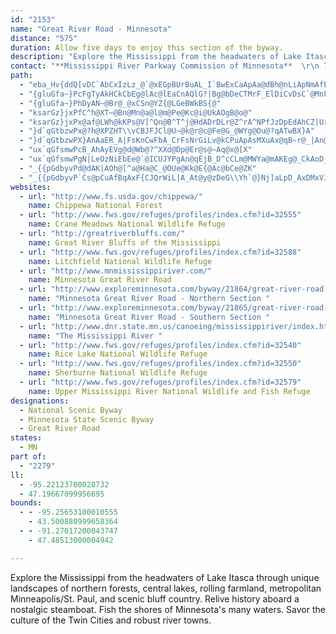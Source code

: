 ```yaml
---
id: "2153"
name: "Great River Road - Minnesota"
distance: "575"
duration: Allow five days to enjoy this section of the byway.
description: "Explore the Mississippi from the headwaters of Lake Itasca through unique landscapes of northern forests, central lakes, rolling farmland, metropolitan Minneapolis/St. Paul, and scenic bluff country. Relive history aboard a nostalgic steamboat. Fish the shores of Minnesota's many waters. Savor the culture of the Twin Cities and robust river towns."
contact: "**Mississippi River Parkway Commission of Minnesota**  \r\n 763-212-8556\r\n\r\n"
path:
  - "eba_Hv{ddQ[vDC`AbCxIzLz_@`@xEGpBUrBuAL_I`BwExCaApAa@dBh@nLiApNmAfEqB|EoBlC_@nAJrDr@vBtBzDn@rBRrGn@vB|DhJj@hIp@dDIrHNhEc@`Fy@n@{AL{Gc@cE{A}CGqBhAqENgDzAgEm@}ESsDZmBr@cDb@wAfAkA~Ao@RqHGsC}@qHyDeIa@oHLkIjA{MEqVyAsCoBcACuEjCgCXmBz@_B?y@g@iBmCyCYwB@oBrAiAdB_s@Vg@@IYEWE[CW?[?sNeAgpF_@kAy@q@iEgAgDkBgGmA_AaAYqBGmB{FrAcB~@iElDk@RQ@GEICoHFqBGSBQDoFB_\\?qrAs@gl@M_FZkB^{SrGkGv@cFLcCGgD_@mKgC_DeA_IwB{Cm@uCQ_NGyw@PsAT_A\\gAt@y@|@oAtBoA~DOpAcBrR{@fI}@|EYfAgAlBkAzAiBjAoAV}@FwaBLiCb@iB~@gDfCsDzBeDpCyANi@LmL\\waA^Ts`BEec@@av@E}DOcCi@iFeA_HsAmFsBaGcB_D}U}\\}N_Su@sAq@yB_@_B_@kCIcDi@}a@?eDNsCT{Bl@kCfHcQnAoFR_EXslCOceCp@q|AOaG{@yDi@eBqCiEuAeAsAm@qCk@oImAcDy@sAq@mAsAkAyBsAsDs@sEImAEkDt@geDBur@CsBYkDe@_C_@sAy@gBw@sA{@eAoAeA}CgAkFMwo@RiAWsA_@uAo@}@}@oAeBs@oAe@eAs@uC_@kCMgBAkAEw~@Ocp@^ykADmp@k]Jo{@K_cBb@mmAt@maCR_Bg@}AmAs@y@y@gBo@kCqGmn@OaD?sC^k`@E_Cu@cFs@wBgAgC{A_BwAgAqAq@_Dm@gDkAw@{@o@y@mAkCe@{BSsBAgEZelBEwAY{By@gCoA_C}@y@kAy@gAW_Z[gBc@y@_@s@m@y@kAy@}AcLe^m@wA_A_BmAsAyCgCyF{D}AwAcAwAo@{Ai@mBg@mCKeBFsd@C}NIyBYeBe@aB}AyCq^w_@sA_AwAg@}@SkBK}d@Ie@_@Ua@i@{ANqK\\}o@Ci{@Nkt@CeGKuDe@yH]sCu@mD}A{FaLu\\oDiL[_BK{B?aCf@oRBsMAcv@jLAxAOlBm@lEgDN?|GgGjEgCj@q@h@eAvLm\\dHsThAcEhByEn@kAlBaBcC{GKkATq~Bml@^yUFuAm@eS{OqIaFoa@cPN{UXacAIcdCS{PuAov@sA_bABq[DiTHiuAx@_mBZyiAHmCr@qO`B{`Cbc@?fAWbHmDhCUzKP|Ae@xD_@bEEdGRjDfAzEjCbBd@fGFlbAWF{HOwz@mAmd@BgFX{Cf@eD\\wAr@gBhAaCbCkDrCmBdL}EzM_HlF_BrDSrFIjC]n@_@~AwBh@aArB}EhBuD~BsBpAg@`AQ~[jAnC@hAKrBaAhByB|AaETmANkCByaAFwEZqFbE{\\j@yBh@sAn@aA|AyAm@wA}EoDq@q@{C{D{@kB_BoE{IoWwBsFe@y@mAaB_CeBsBs@uAMaF^gGr@cASoAq@[YwAuC]iCaAes@w@eC{@_CyAeBcI}FmMmKiAwAy@{B_@kDiAs{AIct@i@sEe@qAgBeCqAaAqAQ_BEwVHsCi@g@U}QoPiOsMeAyAq@mAWy@mDoOo@_BaAeA{AaA}@SsCIo|BTC{z@K{G_DiZ]gFCyAHmCNkBb@gDbCcOx@{GRyDFkFE_|ADwWh@yGh@uC`HqWlB_ItA_KlAcMZuHh@av@_@{HoAaHo@aC}@cC}GwKmAaCa@oAw@cCYwB[mFs@qx@RmaAn@cz@fj@Lvh@k@pv@BpE]N[~CiBjBgBzHcLt@}@bB{AnCeBvKaF`E}AvVwKXCZU`DyAnDY|CFxD~Ax@j@r@j@jKpLtO|QbBdBrDlCvDlBvBr@`B\\jERfS\\fe@h@`yAb@r`@DNuTG_EgAeQs@kG{@{EcAyD_BgEkIgRmCqKsGkZyOmi@u@wE_@aG@aCfAuN^aCt@mM?gLu@}KwDea@cBeKe@}D_AiYJyElDmk@BmFWiC[yAo@iB}CuFo@eCYiE`@uMFqC?iCIqCYuDi@iDqI_\\k@_Au@sBgAgA{FgEuAgBi@cAcAaEYaBKyCBkBd@kNBiBG{C[gCsGcY}@gFIeB?kCz@_VvBsd@bF}~@tFcz@R}@ZoA`B{D~AeDnBmF^{BtEek@b@{Bh@kBb@eAfBsC~BiBbCy@~CO|EDxCYjCy@|FmCdAy@|D_BzK{F`I_FpXcR|VyZtNoTjY{q@vM}Ul@{@pA_G|BcO`BsIpEsPxE_TzAgE|ByE~@yBl@aCZsBNeBbAmHh@sBt@kBr@gAr@aAtBeB`JmDlBmAdQwVbUsJ~^gQnBoBvV}d@lIkNdJkMhCaD|AuAbUsPhFeDbAM|BP~Cl@lBw\\jOitCbAaTvL}yBlAcZdNo}DfAkX{VmGsBkAyD{C}@aAaBeAoYyKcD_BiAaA}BmDy@sC}BeLiIy[kLsZsEqJqAuDmF{SuAaDsCuDoJaKoB_D{M}^y@oCsByJ{@{Em@{FwEyj@u@yF}AgE_B_DuNuNcBcCsCqGcDmJm@oAiAyAkEmEwB}AgCuAkAKgA?sBj@wGxEoCf@oBJyAIgXaIiBYqB?yE~AoQjHaCXyA@oBg@_BcAgA_AoA}AyAqDcEeSy@kF{Dq_@UaFOmH_@mCo@yC_@s@kDsI_BiFoCgTiAsFgB{EqNqUiAeDo@mCm@sDuB}IwIoVcPuYyOs[iCyGmAgEoC{HwN}W_LqRwBqCiWoWkGoIs@gB}@_Bg@sAgFgK{L}TuCoG]eAc@_DcG}y@aCwWuCcTaG_^cCuTq@iJCiBXoFx@_GZ}DBqCOsBOkAcA}EvIkHbFyDFGxEkDjOcMl|@iv@nIiHxC}B^j@XRr@L|WDdEMtDe@xBk@rFuBdB}@zCoBlg@wb@~CaCfDqBjAc@`B]fFYtCZ`_@pH`EExBShDy@zBcA|EuDv^yd@`DkDnA{@lAs@fDqAfNaEnBe@pKgDpCaB~C}Blb@m]xF_E|BsAxHqDbP{GpE{Bta@sQfDoBlDsCzBmCfBmCnGyM`Usg@hDuF|AkBxCaBfEmAbQaGbEqBxB{AjImHf^w\\jd@yg@tCyA~Aa@|B?jGr@`G}`BFmLOoFSeCiB}L_ByF{[wdAfEaD~@g@dAc@xB[pD?dwA`Drw@F`a@An\\Dp}@~AryAk@nyADrBc_A^}XIwOX}cA[}fCI{zEryA?|m@PtwArJvPLr\\FKkm@?sXh@cfAn@gt@x@k_@XgDd@yBx@kC|@gBbHiJhAcCh@aBb@mBTsBRoGJgTn@gq@ap@_a@oBgAkG_B{BSuJSaz@k@B_`@f@uzDZwDz@wEh@kBxA{CjIgNhAsCn@wC^uCVmGByg@GgC]mC[kAWaBa@sAcA_CkKaRu@aBm@gCq@kFOaEu@sfAGkCS_CqAwGaAgCqJgOiAgCoAsFe@kFCaE^yeAE_XbBo|ADeGTyCr@iFbAqFd@uENaCIsFUyC_AoHgJ_l@q@uCiBkFqFuMwCgI_DcKyJge@m@}B{C}O}@yDy@_CcB{CmAaBsAqAWMsBeBqAsAiA{@kAgAiA{@YY{GyFeBmBuAmCw@sC]sDPuIZ_DbAoCpIuP~AeEvFuThAmFTgCn\\MnDKvC_@|C_BbBgCtBaF~@gEXe@v@{BtA_CfCeBjMaHbHkE|AoDd@eG?ct@^gCf@kBp@uAxAwAlCm@nCE`FDUmDOuSOyf@SeTOid@OcvAJoULsy@DsG}IGcKFoEM_RKEWM_@Oa@AAtSgq@hNkf@jO{g@tByDrHgJh^gf@|AkAfDsAf[{JnN{EdP{GfKwE~OaGdKgCfHqDtCoC~I_Kd_@{b@~N{M~OaNbFeCrEsA`E_BbCaB`B_Bho@}t@|z@ybA|B_Ev}@yqB|BwG|Io_@bA_D~BaF~AaDhByCvCuD|A_BtLmJbEmBlFyAxOsDnDk@dbAoEhd@]tDPdDx@lw@dYrGv@jCDdDWxlByZ`Hc@zKG`I_A~bA}SxE_CrCsBbv@cq@bAkAx@yAdNm^vMoU\\y@nAyDxCoOhOu~@lIy^|DoO|A{HhAuGrGsc@l@_D^wAhBwEbCeE`\\ye@vBgEjBgFdIwXhByE~S}_@rC{EfCsFvYi|@jr@evBfEmMhB{ExBwDhBuBhA_AlAy@~BkA~A_@pBUdDUjHU~dAE|FDj[Evx@F~Ad@zL~GxBl@~@LtJOpBo@zCsBlCcCbAq@z@e@rBg@ry@q@hCF~ATdHlBfErBhAlAnLnTxA`B\\PtAXrn@?~@FfAj@r@l@~@bBh@`CJ~BBfEX`BNl@h@jAZd@fA~@~AZrFBvV_@bJGdBAj@Br@PjAr@rAfBx@xBXrANxABrBc@pZ?bIRbBd@rAn@jA|@t@tAj@vqAVfBLlBr@|@l@lBpCfUtc@dMhUhQzZdKvN~HtLdW~d@Rf@Tv@dJj_@z@`CdCxE\\nARhDCbPHnMCrJDrANtApCfKn@zBhAnBlBlAtAFfCSbCRlXnMvHdD`Ez@|S~CZPhArAhFhKbBfCtBjBdHxCn@PbACdQ{AtJF|C_@lCiAtC}BrCmCfAs@xCGxBFbDf@tIrBd\\dJtEx@pY}EtLmCzH{Bnf@oS|BgBjOoNjLgKpY}^lReXzA_Bx@m@bCkAxCSpCx@nD~BlAfAhB|@tRtEzEJnM?dALhAj@~KnKdA~A|BfFxDbItApD|BhMlAdChBfBzFxDt@^jAPnKFjAPdLtEl@d@fBj@tc@|JhSlGdTrEvWzGb_@zHjCRnNd@xBPlStD|FhBfF|BbCvAvGzFlFdGbGrHbAl@xAf@fGDjNEzAX`C~A|ShRhAlBb@bAnBtHb@lAd@x@x@x@x@j@bAh@tAd@jBjAbAfA|HjMjA`A|@d@vItDzA^v@?hAAtAe@~J_GhAe@lCSjALhBx@fCdDr@pBZnBRvBIpOIjDBnCZ|Bd@rB\\`ApBrCz@j@zAf@|O|@j_@TnAXlBrA~A~Bl@jBVpA`@tE^zHn@zCr@xBbE~KlEtJbGrLbAhCd@|BLrCCfFU~MCvJPbFr@lE`EtLvFfOlBrFrEpOvUhcA^nB`AjIv@`IbAtEbIzKpd@`m@~A|AjNbEhDrA~BpBvC`D~QnVjNzSxJjMnApBvA~D`@zMX`DrCd[bBfMNrBHfl@DxANz@n@`C~@pA`C~AhAJ|IkAl@?t@LrAj@fExF~@XtAKjJdAhA^rAx@bA`AhErDbDxDpAlLhDrb@b@~BjBhHjExKnAzETjBHnBAdKBzb@Q`W?tCDb@|B|KbHpZbGbZvMbj@jEpOHh@NdCAzDIlCo@jHM~BAhFd@hLFdLThDd@vBh@~AhAnC~@~ArA`BxC|BrEfEhAdBV~gAPx}AJrBj@dAbHfIfGhLbAdCd@dCf@`Gl@|Db@vA|CzHnAzElDlOrCrJvC`Fj@p@vQnPbD`DD^Qx@mC`Hc@x@vx@xb@~DdAzAZpCR`FAdRyAtPeABjAHZ~@xAhG`I|BjC|ApAt@^vEhAjKxBlC\\hFXh@LrB`ApF~D|@~@xH|Mr@v@xBpBrE|EvD|Er@lBZfBbC`SlA|EfDlKz@~AhBlBrPrLp@`Av@rBhBfInAzErBdGdB~Dr@t@|EjCvBx@bGfBnL~CnBrA`ArAjSx\\^hAXlA|B|N^~@hAjAjAXhGl@~EPlcCh@zBH`@Xx@fBjJdYhAvB|CrDxB`DlFzJNfAHvA?xAWfCO`A}A|Fk@tCi@jGGzFS|aBvmAtBrHXhBp@vBdBxAhCh@rAr@jEJlC[rn@Otf@RrDVxA\\fBn@lBnA~C`DaB~CMbiAn@zuAaDrA@\\Fx@BlFx@bEd@rU[~O_@rCcB~@_@h@Eb@Cr@Ax@CbVKD|m@CnbANhFr@dHhAlEhCbGlYhe@`BtChAjCz@hCvCxLnPzu@vBnKp@fEN`BRzK}@bTExHXlHhAbI^dDNfC@fCB|COxC_@l[?xk@Mri@RfHRlEnFld@pCvSfLns@jIvd@nQhdApArGnDfNbi@rhBdQ|w@fCrIhBlEzH|N~OfYfF`KnH~PhPpa@rEzI`BbChBzBpDtDxIjHfEfErGtJjDfGrDhFfGxGbUnUrClEbCtGh@bC~@lF`Izh@xAtIeElBeEfAuBEiFy@sEoA_B_AoBcB}AcAqCwAsGmCwG{BeB]uAEqAPsA^sAv@qArAw@nA_@|@y@zCuNbz@yEhT{DvRu@dFc@xFUzED|Hh@jHb@lDn@`DlDzLlDxJhf@zkAh@`B\\~AZdCNtDEt_@DnJMnVBdTaMBq\\WeA_@uGaEmCwAmBa@_C?y@LuOrDaI~AU@UBoAB{II}NY_EFs@JyA^mCdAcAl@wJnHcB|@yBn@yBVmC?qLqAqCCiDTuNdBsDPcAEcCWyAY_AYq@YuAo@o@a@eAu@yRyO}AyAiA{AiDsGgCcEeByBsB_BmAk@oDq@s`@cFwPiC{EUcDJaGhAsBp@_Bv@wDrCaAbAwBvCyQ~\\iAdAyC`BJjAB~@ItA}BzRuArEcGnLg@vBe@zBcBpVo@jD{GvZk@xBcChFkGxI_C`Ei@xASjAi@hGcFpkAe@zGcAhFqBbHwMlZuPha@}B|DmDlEyUbSyAxBcC`Go@dD]rDEdEhArXArBKbBg@zCi@xAiAlBeOnO}AfB}@xAu@lCs@~DiAnIa@dCmBlFhArCRdBDjYpk@SdAfDvBlJn@d@zBDjCfBd@fA|AdFlJnIpEpEZ|@X|COfC_ArGF`BdG`RdGr@tIfBpCxAzAxBp@xAd@l@dRdYfAdCn@~Fh@fCpYv\\|HzHdKlLxDrEpCfE|Ife@jLnk@p@pBd@r@z@v@~A`@fh@R`]pGrAE|C_@dEQfADrB~@vBtAlH|DdCTxRJvB`@tAv@rAxAhAfBrD~HdKvQ|CdF~AtArAj@x@Jlh@LlAVj@X~BdBl@z@dArCh@tCJvA?~BK~Cy@~ME~G^|jD?bf@HdJrBtAlVtR|EjE|U~YhBdCtPpSlHxLlDbIvBxFpIzVhBbG`AxFv@zG^rM@lHlm@iAnUUvl@?jq@k@jmBsCjB?lBLxBb@pFfBv{@fa@rEbBfGz@fZd@hFQvBa@rAe@xE}B|LiGdE_A|AGja@_@rIRlMjA`S~BnI\\dA?lD[~F_ApIyBdBqAbBmCdDcEvBsAhBS`GXnAZ~D`ClAvA|DxDtBhAdA\\lFX`KPhCz@nBlAbH|FfCfA|ALp\\m@p_@_A|Dk@|E{BnKMvIc@rIrO`AzB`ApDJjP@jd@NxAxAtFbBrDz@dA|@rCJfAFpA?de@jMCBbR?dH?pHCjHbHAd@Bb@Nb@Vj@j@hChEj@r@^`@VF|@Ar@Y^_@|FoJxF{FXMv@MJcLCs@QmAOc@_A{@mCq@i@YcBmCB{H`YAxh@RhIG|@?xF?lb@@`Df@dCx@lCrAhC~BvBdCdBfCN^|O|^ph@boA`BlDfEfKdPj_@dm@fwAhAtChAbCfj@bqAnCtGHv@nOr\\x@fDVlFB~CCpC?n@AhAA~A@`@ChD?tB?zA?x@?pAAbB_@rAs@p@cAE_@K_AmAEw@DaBd@sAh@a@fC@b@VxGbEzIxEhEjD~ClEpC|Fdn@zxA|InTfPp^dChFdTlg@fEvI|DfGfUfZrXj^vGfI`aAxoAjA~AnD|EpFfHjF~GjF~GnE|F~FxHjFzGxVj\\vMlPtErGrBzA|BvB`DzBzLlEfGlAvw@tQv`@lKdCz@lMdDxRtFhOrDzJjCnC^hEThKHpfByJ~XiBnFWfCMtL}@nEMzHg@rFw@fRwE|EeAz@UbCk@lDmAlIuB|AKvj@uM`vAe]tKeCjIgCpHsCr\\uNjBaAjNeGvJyD`n@oWpkAgg@~f@qSdL{EvFqC~Ae@dIiDhEoA|Ba@|F_@vh@StCKnD_@vB_@pUiI|C_AtCg@lCUxQC|D?ns@?jGFrFJ|If@bNfBtXdGjwAj^xUtFhFp@pVf@xGj@p^nGhF|@lF~@jF`AnF`AbX|EbVtFdN`EdSnHtDhAxEx@pE`@hEJnGSbH_A`NaErCk@rCWzGPzCZrAHdALbBLfAB`AAfDQD?HA|MaElG{@fGEhc@JlIPpEb@vFbAhFd@lEFOrPEvSSdRoBzXDfCNxAbBtGHpA?z@wFtw@c@bNElCHxJ`LEpVm@n@FbCdBn@v@bClFhArDl@`A`@rAlCzG\\~AFz@BpBOrDZrB|BtDr@h@bChDj@hAvAbEj@jAl@p@fIhFbD~ChDrDlDxClDzBxAl@~OdJfD`BvIjDbBl@x@DfDLnBSt@_@x@w@x@]r@KnQe@nADlBXhDtBfGjBrQlBxF\\`AK~CFdRjA|T~DpFhAtBn@jIt@tGQt@OhA}@tMqYj@m@bBk@n@Kva@NjeAFrAM~@]|@s@p@u@l@}A^kBR{C?yYFmBVwAzAmDrReZpKmOfWiNxB_AfS_GzASf]A`yAe@xA_@tAk@rA{@rAwAbAgBhFyKlBuChA_AhAm@hA_@rB]vZY~Pa@dfAYbBDnGlCrKhFhAd@\\Tz@ZbAXjABtCGdBM|B{@pMuHzH_El@w@xEmCvCu@hKcB`EDdDvAvAfA`InJhBbBvCfAhAFbCA~G_@lPc@nBSzBq@xCuAlG_CtOaHfHoDhA]tAK|d@iGxAYbUeJ|@}DvKg\\jKwZrCaG`JoP`FaKhUwz@lAyDbNs[v@wBdOy]pHkMnAsCb@qA`@mB^yC~Bq`@bGcm@j@qD|@gDhByEzJoThAiDh@_DTqB|Ce`@bCyO|@yD|@gCxI{RrDaIpCkDlXeVlZuThS{KrCwAtA]|C[dOo@|BS`AWdEsA~[mOtGoCl@QxAKjJDz@[n@s@`CbAtQMR{@x@iAz@cBb@qBTyBNuIVaB`@oAfBmC~R}S|FgIrBuDnQwa@|C{HhQsf@~FoMpDsF~AyBpC_Dz_@s`@bBmA|DuB|EuAjBO|DQlS?jEWhCc@~DwAx@_@nBsApViSrBsAlFkFfDoFbEaFnEgD`EsBbhAuY|E_BbVsGfYiHfDwA~d@eP|Bq@tCa@`G]nQGvTpA|pAnIzHlApHlBzGB|FUbHYrEg@`]oKjJkCdO_FbQ}ApIkA~ReDjFkAbDt@lJ|HxAvAx@f@tAJpEyCfFeCdMuF"
  - "{gluGfa~}PcFgTyAkHCkCbEg@lAc@lEaCnAQlG?|Bg@bDeCTMrF_ElDiCvDsC`@MnFoF|C{Cn@w@jFoFhBkBbG{FrCyCd@s@nLwQzMqZ`KcV`HoKrGgLrCmEtDcHVw@Xs@n@yA|EbHr@d@bElBvUzLxCv@tOClD^~LfCnCPpAGf]KbBg@nA{@fTqQXGdE_DrD_D|DcDxDaDxDkDhB[nBKpAIlDm@bE}CxDeD`C_BX[N[?Sf@eA`AwCl@mBVaBVy@l@m@ZQdP?hSWxLB`YtClF^tEl@x`@bD`^sGf}@mKpEYhGKdQLrBHN@RBLBNFFBDBDDJNJXDHFX@R?\\@f@@XvDo@rFeAfAU|CcATM`EcB~h@kWlVgMj@CjKiF~C_AfDe@`FBrCXnA^pItDtAr@vDdCfEtBlBh@v@NpEVdIDrDLDeBb@}ChA_CbFsFta@ka@t\\e]nDkE~MmUjBcCt@m@tAm@lC@jBv@tD`E~DrD|AR~D[L_@?_A_A}X[aO\\_FVuAjAmF|AaDrOiXrGmIlEoEnzBkpBvE{FhFaItn@wfAbC}Ex@_ChEyOfG_Vb@sDXgE@_GsDwwAGgJJqE^aGp@{F|@eE`C{E~AsAt@a@|Ak@hBGhAF`HrBxE~@fES`DcAhTcNhFmEbQ}Qj_@k_@bAwAnBiDnAkFb@cFx@cYb@mDj@aDbA}DtBmFpGwMzJyOlEgFn]q^~B{BdGmEnCaC~JsQfDaEtHwHlB}B~@aBr@wDrAwN`@_BrAeDzPkUhJoLrDyFrAkCdAiD`DuLri@k`CpJ_c@lEoThAqEl[}wAzSq~@hAsFdCaP`Hig@lBaQbHgg@|Z{wBtAeHn@wBhFmOnEuMrDwKbFuNhFaOfFcOzE_Nh@_B`F}N`EwLXw@`FkNdFsN`FkNnCuH~EiN|EgN`ByExBcH~C}JtE_OxBaGjB_EbF{HtEiHt@{Ax@eCZaBLoAJ{BBiAOmCM{BEa@UyBq@}GCsDR}C|@sElAyCl@}@vFwGpEyErEgGrAeCzA_D`Vuj@f@_AzE{KnF_M\\kAjB}FdD{MdAqEp@aDd@aBrD}P`@mB~DiPZmAXq@pGiXlEiQ|DkQhEaQbBmG~AsHpIw\\`H_Zt@gCpAsDxDsIjJqOrFyJpKaQRi@JWnIiReFgFUEk@gBYkAO_DCmBxBi[vC{^?cQq@uIg@_Cq@iE_@}CIiAkC_XgBmPkA_MKqCCkFd@g]zAmm@@eCDsFBsBEmFBmB?i@BeAD{@x@kFdBsKn@wDfBuK~BwN~AuJlCiPvBsMx@{D|Fm]fBgNXsGKmGmCe`@IaDEsFDmFPuIfGe}B_A}EHwBDmD@gG?qC?yB?yECaQ?cCF}FCyLAuA@gEBsCFgJJ{N@qBP}KRePNoKTePFeEH}NHyOBgDAyGGqFOeEwEom@WsEGiNNm\\X}CfJ_e@bPwz@bEcS`Jg`@|C_Oj@oELsB?}w@BmCDmA@sWEgFUcFHkAXk@zMgIzCiDnHkE~CmAfEgAhCYn`@sA^FlIDpJv@JBTHd@Rn@^\\RTJbDsLjBgFB_@zD{DtFgIjH{LjIgO~Ny_@tAeDfAsBxCoDtMgMtRiS|H{I`CkDvBcGZeBd@aDV_HDwTJkCh@{KDg[FeAPq@r@YvFLZGr@m@xByFb@k@lEgBb@Yv@aA|Ri\\hRka@n@oBfCqOT{@|@kBrH{LrUk[jHqLrB_FtDiNr@aDlBuRx@kK@{DKaE{BoVgAuNAuCJwC^oCl@qCvQam@|@{Bd@y@vAeBj@_@lOaIdC{B|H{KpUoXxBeEjBiFlEaQnC{If@{BXcCb@sG~@{_@n@aGv@}CvIyWpNkf@|AaEhBoDhBqCrYs`@`BqCh@oA~D_MfCoI|H}ZlEcPh@yCh@{F^eCbCmKx@oBr@}@d@Yn@gAr@_BHs@f@}@x@i@p@InBaAr@k@n@y@hAsC|D}KbDyIpBmEt@mAxAqB~CmCxA{A`FuIhNoRnBwDnByEfQ{d@`AyC|@oDtAsGbBmLxDk\\~AeGxCuHbGwKzCwEtEaHhFaG~`@m]jDeDbJsJvIiP~Ow[HArR}]bCmCsAeDMm@EeANgBvNc]dKyVfCyGbAgDxBaK|BcP^wAdAsAn]wR|CaA`OqCfCYzGSjRTHy`@Hu@z@wD~@cGzD}T|@kDzAyCh@s@|CaC|A_@vLwBjImCn@EdBBhLfAhDAdJu@vMgClEgAzKgE~AsA`BmChCqJjAmDpAcDtBeEnAgAvCqBfIoEvCeAhU_FbU{ChTtA\\p@FlMKfGfC_@dh@aMzCYrFEtOd@|FKd^_CvEo@jLwB|CA`BPVJRHbAZVNl@Hf@IzAsBTKtAEN@"
  - "{gluGfa~}PhDyAN~@Br@_@xCSn@YZ{@LGeBWkBS{@"
  - "ksarGz}jxPfC^h@XT~@Bn@Mn@a@l@m@Pe@Kc@i@UkAOgB@o@"
  - "ksarGz}jxPx@af@LWh@kKPs@V]^Qn@B^T^j@HdADrDLr@Z^rA^NPfJzDpEdAhCZ|UrA|D?jC[zCy@~s@e`@hDmArBe@vBQhFBzQt@fe@vAvGl@bTrClC?jCYRQrQiD`^mNhAq@n`@gCrUsBjl@G`ZeC~PgKC`J_Ar]I|Jl@EhAqA^GbDOjLaB|EyAxF{BfCFNMH]rAmBt@g@r@QbBLn@ObAeA^yADgAUcB]oAE_A@_ARkAlB{Gn@gAxCwBXk@|@mDZi@r@k@tIsDb@_@nB{Cr@i@dAa@`@q@`AgDvHsKnBoBfCgHT_@dBwAv@iBvAmBP]rAaExAwETm@\\s@R_@Vy@Jg@RmABy@DmBDoBDiAL{APs@Z{@Xm@`@{@d@}ALgD?gAO_CNaGG_Bi@kCAmAv@cIFcAEsENsAX_Ah@gAhA_Ah@Q|AA\\Bn@P`@NVFz@?p@M~@o@r@[v@M~@BpCIp@A|B_@xAi@xCmBxBgChAsBxBmFbAsDXqB~@cK^aD`EuWx@gDd@sAhAaBH_@rDyEzN{MbA_AXM~BeCNSnA}BDSjAaBl@u@~FcGlE{GvDyExCgG|F_OJQb@a@vD}CrA_B|FgJxAiCrEsKbBoEn@yAdAoB|@aA`EaA|JkG`DeA~FiAtFe@tBPr@R|DrBn@NnAJjHg@bAV~@h@n@|@l@xCTl@h@d@h@F~@E~@u@hCcDlB{ChAy@|Bq@`N{AxAExD@bDVpCKlEm@xBM~@?|@L~@^p@TdD~AxBn@xAr@lAr@j@l@bAdBz@j@VDx@QbDyCxAe@hAGhCFrBUd@Ff@Zj@jAnDzMF\\Lp@Dd@D`@?l@@\\@TB^Hf@BLL^FPFPT^X\\LNPNJHXl@^rAHj@EnDDx@VdAj@|@x@j@p@bALbAIXi@j@qPhH@pWtFsElJmKjI}OdBmCdIcKxMmO~E{Hx@yArBuEdBkFxDiN`ByCnAsAbBgArBk@|Em@rDK|CJlE`@`IjBhDj@lB?"
  - "}d`qGtbzwPx@?h@XPZHT\\vCBJFJCl@U~@k@r@c@Fe@G_@WYg@Ou@?qATwBX}A"
  - "}d`qGtbzwPX}AnAaER_A|FsKnCwFbA_CrFsNrGiLv@kCPuApAsMXuAx@qB~r@_|An@}B^mBdAiKTgJGaFEiA{AqOoAVe@Ti@x@Q|AFnARxBNv@TzC|@bOBdAG|@e@`BYf@i@j@iA`@i@Ds@MoAeAkJmKo@gA_@_A}Gm]G}At@{MM{AWs@kAsBcC{Es@w@uCsBcEkEoFoIcGaIgJqQqGcWmDkJcEaJcFcPcAoAuAeA{Ay@"
  - "ux`qGfsmwPcB_AhAyEVg@d@Wb@?^XXd@Dp@Er@s@~Aq@x@[X"
  - "ux`qGfsmwPgN|LeOzNiEbEe@`@ICUJYPgAn@qEjB_D^cCLm@MWYa@mAKEg@_CkAoD_LwXmAeC_FmImBaCuBeB}FgD{GkHsBsCiEgHoBiEoCyHu@iDk@kD}@qDe@oA}AkCwCiDaCsBqC_BqGqBqBsA}@{@y@kAwGaLsUeZo@eAsKoSoGcN}Tmh@kEmLkAuDeC_Jc@sBaFwYsCoKwCuIsF_RwHwSsAmE_BiHW}Aa@aEAoAC_Cd@aJh@gFfA}GhHe\\rEkQ|DoP`GaSt@iHHkB?gEi@sEwCmL_C{OiF{WgB{ORqCt@gBB_@hBgCbAkBhBuF~A}D|AcCdAqArByAfh@}WbC_BxC{CfJgMdFiGzA_BlJ{GxHkH|YwWhA{@hBkA`\\{L|DeAlCo@nFcArO_BbHsAnFyArGuBlQ_FtRgGjF_AjMeAnDm@rRmFrImCdPsEv@GvJ_EhAYtAM|@DjDr@nEzCbCxBh@z@^x@XjA|BzMxDj`@lCv[N~A~AfG|CnIfFlH~DzGhKfP`AfB~@zB"
  - "_{{pGdbyvPd@dAK|AOh@[^a@Ha@C_@OUe@Kk@E{@Ac@bCe@ZK"
  - "_{{pGdbyvP`Cs@pCuAfBqAxF{CJQrWiL|A_At@y@zDeG\\Yh`@}Nj]aLpD_AxDMxVJvTfCz}AzMlJ`AfEbArEnB`N`J^f@tKvHfCtCz@~Ax@lDRdBr@tLt@nFvDdL~BbG|H`PjLzS|DvG`GdJ|BqD^gA^gAjAkG|@mCdBsCfAaAxBwA~Cm@vDS~MCrCMdGy@hUaEbh@uHvGeBbWmJpDs@xEs@fCSnEI|gAVds@y@hCMnMwAxDSheA^vFVzKdAfIf@z^P`EbBhFdBr@ygEDep@GiCi@_EaAeDe@eA}Vgb@bAkCt@iCh@mC^iDNcCD_CB_eANaLx@wb@Kqv@FsFHsAh@uE|BuPmCkAy@u@o@eAg@yA{@eEeCwJcQqp@c@uA_@m@i@q@yAgAyKsGiGeEwAmAaFgFcOgQoAaB_AaBgBsDoAkDSgAOyAE_CGmgA`@spCDuNH_Cd@eEh@oBr@wAfF{HnQwWjCuE|^q{@|GaQXeB?{PIsEDoMGga@nE??gAH_@DgBLc@|p@J`_AEh@K|B_AjNmJxBiAlBw@nEa@x@@JaCZgAh@kA~CqC|EgDfEcExWaYbSqSrt@qiA`~@csA~LoR~j@ez@dn@}~@fl@wz@jKoNbUo[|UyZ~@eArAaAnAe@zAQtA?xAXxPxFbG~B|AfBlGfGhAj@jB^xh@^rcAT|cA?hh@JtMKbWD|FEbBN|SCB?J__A?}~@_@o}BPw}@BkhCBm\\d@{GjAeHpAgEnBmEfCyDnB{BjIuHrF_FpF_FtDiDZa@v@kAp@}AhAiD`@_CVaCJ}CGsCSmC_@cCqAwEsAiEm@mDUcDC{CBuBJmARwAX_BH]pCkL~@{DrB}HrDyNDMz@yC`@iA`@}@`B{DfBcDvDwEvCoCrGiFxAaAnFmEvFqErFsEx@q@~C_CvFsEvFsEvFsE^[pDaC~@s@vBuAfC}ApAu@hBoAt@s@rB}B~AuBhByCdAuBdA{Cr@sCrBcMbAkJzAsLNsAzHit@b@aF\\yG?_CCwBCmAK}BKuAMwA]yC[eBuA{F]iAkAyCgR}d@uB}G{AmHsE}Xm@wFEqETcFRaBd@mChB_HrB{FbEgNfFcRpD}Np@eD|AiJjJun@r@yF~@q[d@eHh@wEl@qDbGkZr@yEx@iH~@mLt@yI`@eJZwEh@}Il@{IVaINq]IqDUeD{@{F]aAYgBaEgOcGwWe@yAyHyKuEwFEWo@eAS{@UqB~@gr@XuHh@aIrAmLpMa~@dIkl@~AiJrDuPXw@p@aBf@u@bAuA~BaCzAsBhAeCv@aCh@mCrBgQt@mFhAcGvGoZfAuG~@iKjAoSp@mFbAmGjAmFtAgFrA{DvBkFfIcQ|ByFnDuNdKag@hIk_@zDcS~AoJx@mGX}C^cGRgGB{ES_McAqWSuKLmHd@oGfAgHnByH~CmH`EgHfGyGlDoCbYmQpdA{n@tGmFhDuDvF_KdAwCf@kBx@_E~@mGxBqSzIe_AjNqmAjO}oAvAeMtCkZ~Gil@dIov@zCe[HkBT}]RyNn@kIdBmIlAyDl@sAhBaDbEsFfEsEbE{ErEoExAiAzC_BtAg@n\\{JjG{B~MeIbCmArQaMbCmAnJmDhE{BlEwCbj@k`@`h@k\\~BuBnBsBlBeCxAmCrAwC`Sij@l@eAlAkB^U~BmDhNyQ`\\gf@Jg@`EyG|CiGtCeFdCcF~CsF~Tob@hAyAv@y@t@g@pGwDpJoIx@u@`GsFjAaAlB_AhB_@|Gc@d`@{ArAWrDaBlAw@zCaD|@gBn]gu@~BoF`AqCdAoEj@_Dr@sIZoIa@oTi@oQ@oJ~@s]VgChA}I|FeZbAgE~@gCxCkF|DaE`FaHn@{Ax@qDv@cKp@_Mh@}O?eEb@kXJe`@NuCVmCbDiOd@eEb@oHnByi@j@}ZL{Bn@mFt@sDzKi^lAyExCcOJgAN_FGgFOkAc@uCsDuPo@yFOyC_@uc@PwC^aCpEuSn@{FNsBHkD?iCUwE}BcSScCOyKb@k^RcITwFn@gGf@mHlAme@`AmIdBiKXgCHyB?oFO}CiAcNWsD[oP?sGRsGt@qMlAyJfDyUhAwGhI}j@hAkFvAgE~AsDxAmCrFmI|BgEhAeC`H}RfCoGj@kAlHoLlCaF|AeDpJaUdAuBlAkBnC{C|AsApU{Lf@?vUyLhC{A`HmGtBeCvA{BvYki@hGkKjGeJ~k@cv@nD_EbD{CfEaDrD_CrDkBzKoExBmAlDsC|EqFLa@`QuSvEeHbCgEnBcEtL{[xAuCvByCrEyE~P}Od@MpG_G|C_DvKoJfUoTxS{QbEaC|CgA`EeAnDg@|CQfKMht@YpGSxF@lD^lFfAdZ~HxSbGxDx@xAPbDD~BKvBYrC{@hCsAlCoB|CiDt`@_j@vCgDxCgChCkB~KsG`LcHzKyF|C_AfHy@`\\`AjFM`Fa@nDk@pMqCv]oGvEqAvEoBhDyBxDyCnE{Cxb@wWxKmGlEwCpEgCxFyDpEgCbRmLfEcDbDcDnBuBrEkGd^kk@bFsIpCgGxJkW`BkDrEuGfEsDtq@c_@dAs@lCaCvDsE~CmF|@mBz@eCrBcHNkB|AeHrGqXbAgD\\EtBgFfCyEtB{CbCqCzFcFl{@{m@nBeBvByBjBmCzCuF~AcEnB}Hb@mCnAyL|AwMlHwf@vDy[lBaMhAmG~@gJPaEBsGUmF}AeTSs@u@yQ?cGN_FNmCn@{FxAeIlBsGhBcEfBkCda@yh@tAyBhA{Bp@q@zCgHfCcJ|AsLbDeUzCmLpFiNfQq[hJiMnD_EhGoFbIcGlSkNn@YhCqBlFgG|BaEvIaVfCoEpI{KhBuChBqDhAkDH{@fGiQnDyJxIeUhHcSb@e@fFuLnGyKhMeSxEmGlQgQbCsCfp@g}@fBwBxXka@`E{EnB_BvE_DzYiIx@_@xDsChBmBhCwD`IwNfEeFdJcJpB{BhPyUnNqQxSqYpEuFtNkNjP_NrC}AfFkBta@oNfGuAhCeAzEa@lHIbHVvCMdQW|EsBfDeChCuD|@kBbCaI|Imd@vDmJxAmCn@s@dRiWlEyFjE}EtAcAtPiJjI{FpG_Gf_@_`@zEaIrCgIv@gCj@qDpDqO~BaJtB_HbAmCd_AsuCju@mkBrAmEx@gD?y@bGoY|@oDzJqZzOkd@b@s@|DcM|BgL@eAfDkR|CgWzBcWpAoLhCoMfIiYb@u@hBeHx@_ClFyYhC}LbDuQrAsIlBuQtA}TtLg{BrA}XCgGUqEsAoPYeGOiNEiZ^{R^{FdAoKdE{TnFq]lCcOrBoKr@_Fh@oJn@wWrCya@XwFBcDKkKa@eZNgGf@cIpA_I~Myl@vEeUtDqPjGuQvAmDjB_DjDeFx@gBzByGpC}IdEmPxJuc@t@wEj@gHFeMm@yLs@qVF{Kf@aIfAwFhCqK|CyH`JuN`DaIrFuPvBuExJ}UtKgYhAaDXgB~A{F`Isb@lBgHbCsGrHmPbDcL~Hmd@dC{KzBeGjC_E~CiD`EqCbI}Db^yOlXoN`GoFj]}a@bCmDhCmFhB{E~Je\\fB_FjI{RvFoTzGyV|EmLxCiF`KsM~LiOvHsHbScRtLuJxJmKdW_`@vImLnEoE|ToT`FmErTcPdMgIxCqAhKyFrJiExC_BpDs@rBCxANbDx@vF`C~Af@`DP~BQ|D{@nCwBlCgClPuM~CmDhBoCjJmSpMs[dEgJhAqBzAmBxAyAx@m@vBkAhEsAbYmF|VmFpFmB~E{CdKmKjPaRdHqJjL_U`FaJvH_MbEsHbDyE|DuExPeQ|j@ys@pC_ChB_A~Ak@dNyCfI_DxHuDtAu@pBqBjBeCnA_CZ[V_@x@yAn@_Bn@eApA_BrBmBv@gA|CkFTu@~AwAhEgF`DuClCwB|CiBnCoAvEoAjLkBfCU~EWlCErIPn^lCfBX|DdAtBdAjDjC\\`@~FrE~BnArA^lAJlK@xBNhEfAxNzF~KpDfHhAbCVnOz@tQj@`BErHu@xAE\\KbIJlCMnCi@bD{A|Cw@`Z{KvHoBzJyAf[cD|DS|D\\xA^hBx@lBxArBzBnDxFl_Bec@n[mJh@AdCwAtHuH`NmOjDmFxKkVvAuCtA}BlB{BfDeDtFcDvFqBlFqA`G{@pDWlEGfn@PrAIpCi@zBcAlBsAtKoItBqBtIiKhAeAxCuBdPmI`JgElD}@vDUhBBrBVne@lMjM`BzCRtAGlBWxj@kNn_@sFvW_C~Os@rG?zG`@lFp@|Cl@~Bv@|FlCvBnAnAjArRbUdExDzHrEbCfArCp@fFRh`@aE~CI`Jj@rCDlWm@rEw@hJuDnCy@|E_AlBQbE?zJXfEb@pHhAdBJhAGnBe@vFsCzDgAlI}@xHyA`BMbBJz@PtGnBlC^zAA|AWnJ_CjCMfAFjBVtAd@bHxDdA^xALrB?hC_@zLeElGuAhBYvAI~@?pDj@nFjB|Bf@tBL|@AlDk@~h@mMtGuAdNeCtLuChAQrDE~Mx@`_@[|G^jG`AdDZ|d@xAvCp@hAd@rBtApApAzYjb@vCrDnB~AxDrB|Bx@pATrCXbCD~CSlDs@xAk@|CcBjOsKpBaA~B}@bDm@vEk@rBKrE?tDV`B`@tBjApEjD~BlArBr@hCr@vBXrBLbBBbEQrAQlKcCvCW|AAhJ|@~LV`BXtC|@NNzJrCxBb@rBNrDDxh@gBlSeC|BAvDRtSxCrCVdd@bGnI^xTDht@kChHg@~NeCjD[nRq@dKGtP`@ta@dCpGp@hDl@nYtIfCvApDfC"
websites:
  - url: "http://www.fs.usda.gov/chippewa/"
    name: Chippewa National Forest
  - url: "http://www.fws.gov/refuges/profiles/index.cfm?id=32555"
    name: Crane Meadows National Wildlife Refuge
  - url: "http://greatriverbluffs.com/"
    name: Great River Bluffs of the Mississippi
  - url: "http://www.fws.gov/refuges/profiles/index.cfm?id=32588"
    name: Litchfield National Wildlife Refuge
  - url: "http://www.mnmississippiriver.com/"
    name: Minnesota Great River Road
  - url: "http://www.exploreminnesota.com/byway/21864/great-river-road-northern-mn"
    name: "Minnesota Great River Road - Northern Section "
  - url: "http://www.exploreminnesota.com/byway/21865/great-river-road-southern-mn"
    name: "Minnesota Great River Road - Southern Section "
  - url: "http://www.dnr.state.mn.us/canoeing/mississippiriver/index.html"
    name: "The Mississippi River "
  - url: "http://www.fws.gov/refuges/profiles/index.cfm?id=32540"
    name: Rice Lake National Wildlife Refuge
  - url: "http://www.fws.gov/refuges/profiles/index.cfm?id=32550"
    name: Sherburne National Wildlife Refuge
  - url: "http://www.fws.gov/refuges/profiles/index.cfm?id=32579"
    name: Upper Mississippi River National Wildlife and Fish Refuge
designations:
  - National Scenic Byway
  - Minnesota State Scenic Byway
  - Great River Road
states:
  - MN
part of:
  - "2279"
ll:
  - -95.22123700028732
  - 47.19667099956695
bounds:
  - - -95.25653100010555
    - 43.500880999658364
  - - -91.27017200043747
    - 47.48513000004942

---
```


Explore the Mississippi from the headwaters of Lake Itasca through unique landscapes of northern forests, central lakes, rolling farmland, metropolitan Minneapolis/St. Paul, and scenic bluff country. Relive history aboard a nostalgic steamboat. Fish the shores of Minnesota's many waters. Savor the culture of the Twin Cities and robust river towns.
